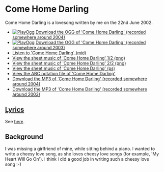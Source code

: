 # Come Home Darling

Come Home Darling is a lovesong written by me
on the 22nd June 2002.

- [![PlayOgg](http://static.fsf.org/playogg/Play_ogg_80x15.png "I support PlayOgg!")](http://playogg.org) [Download the OGG of 'Come Home Darling' (recorded somewhere around 2004)](http://www.richelbilderbeek.nl/CD03_03ComeHomeDarling.ogg)
- [![PlayOgg](http://static.fsf.org/playogg/Play_ogg_80x15.png "I support PlayOgg!")](http://playogg.org) [Download the OGG of 'Come Home Darling' (recorded somewhere around 2003)](http://www.richelbilderbeek.nl/CD02_02ComeHomeDarling.ogg)
- [Listen to 'Come Home Darling' (mid)](http://www.richelbilderbeek.nl/SongComeHomeDarling.mid)
- [View the sheet music of 'Come Home Darling' 1/2 (png)](14_come_home_darling-0.png)
- [View the sheet music of 'Come Home Darling' 2/2 (png)](14_come_home_darling-1.png)
- [View the sheet music of 'Come Home Darling' (ps)](14_come_home_darling.ps)
- [View the ABC notation file of 'Come Home Darling'](14_come_home_darling.abc)
- [Download the MP3 of 'Come Home Darling' (recorded somewhere around 2004)](http://www.richelbilderbeek.nl/CD03_03ComeHomeDarling.mp3)
- [Download the MP3 of 'Come Home Darling' (recorded somewhere around 2003)](http://www.richelbilderbeek.nl/CD02_02ComeHomeDarling.mp3)

## [Lyrics](14_come_home_darling.txt)

See [here](14_come_home_darling.txt).

## Background

I was missing a girlfriend of mine, while sitting behind a piano.
I wanted to write a cheesy love song, as she loves cheesy love
songs (for example, 'My Heart Will Go On'). I think I did
a good job in writing such a cheesy love song :-)
